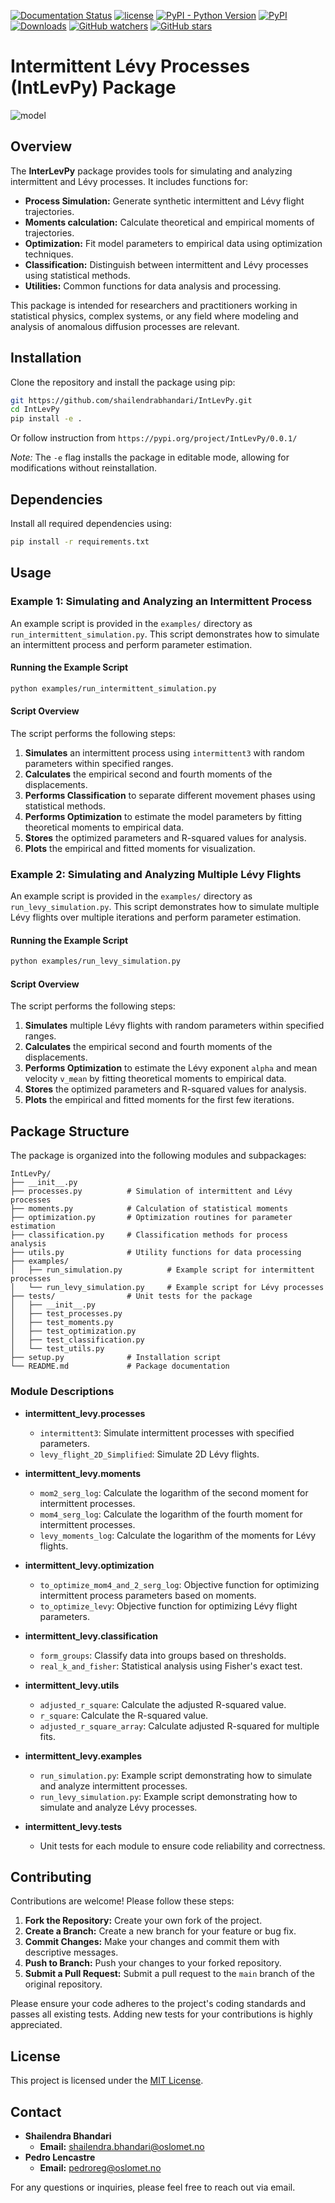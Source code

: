 [![Documentation Status](https://readthedocs.org/projects/intlevpy/badge/?version=latest)](https://intlevpy.readthedocs.io/en/latest/)
[![license](https://img.shields.io/badge/License-MIT-brightgreen)](https://github.com/shailendrabhandari/IntLevPy/blob/main/LICENSE)
[![PyPI - Python Version](https://img.shields.io/pypi/pyversions/IntLevPy)](https://pypi.org/project/InterLevPy/)
[![PyPI](https://img.shields.io/pypi/v/IntLevPy)](https://pypi.org/project/IntLevPy/)
[![Downloads](https://pepy.tech/badge/intlevpy)](https://pepy.tech/project/intlevpy)
[![GitHub watchers](https://img.shields.io/github/watchers/shailendrabhandari/IntLevPy?style=social)](https://github.com/shailendrabhandari/IntLevPy/watchers)
[![GitHub stars](https://img.shields.io/github/stars/shailendrabhandari/IntLevPy?style=social)](https://github.com/shailendrabhandari/IntLevPy/stargazers)

# Intermittent Lévy Processes (IntLevPy) Package


![model](https://raw.githubusercontent.com/shailendrabhandari/IntLevPy/main/intermittent_levy/examples/results/model.jpg)


## Overview

The **InterLevPy** package provides tools for simulating and analyzing intermittent and Lévy processes. It includes functions for:

- **Process Simulation:** Generate synthetic intermittent and Lévy flight trajectories.
- **Moments calculation:** Calculate theoretical and empirical moments of trajectories.
- **Optimization:** Fit model parameters to empirical data using optimization techniques.
- **Classification:** Distinguish between intermittent and Lévy processes using statistical methods.
- **Utilities:** Common functions for data analysis and processing.

This package is intended for researchers and practitioners working in statistical physics, complex systems, or any field where modeling and analysis of anomalous diffusion processes are relevant.

## Installation

Clone the repository and install the package using pip:

```bash
git https://github.com/shailendrabhandari/IntLevPy.git
cd IntLevPy
pip install -e .
```
Or follow instruction from ``https://pypi.org/project/IntLevPy/0.0.1/``

*Note:* The `-e` flag installs the package in editable mode, allowing for modifications without reinstallation.

## Dependencies

Install all required dependencies using:

```bash
pip install -r requirements.txt
```


## Usage

### Example 1: Simulating and Analyzing an Intermittent Process

An example script is provided in the `examples/` directory as `run_intermittent_simulation.py`. This script demonstrates how to simulate an intermittent process and perform parameter estimation.

#### Running the Example Script

```bash
python examples/run_intermittent_simulation.py
```

#### Script Overview

The script performs the following steps:

1. **Simulates** an intermittent process using `intermittent3` with random parameters within specified ranges.
2. **Calculates** the empirical second and fourth moments of the displacements.
3. **Performs Classification** to separate different movement phases using statistical methods.
4. **Performs Optimization** to estimate the model parameters by fitting theoretical moments to empirical data.
5. **Stores** the optimized parameters and R-squared values for analysis.
6. **Plots** the empirical and fitted moments for visualization.

### Example 2: Simulating and Analyzing Multiple Lévy Flights

An example script is provided in the `examples/` directory as `run_levy_simulation.py`. This script demonstrates how to simulate multiple Lévy flights over multiple iterations and perform parameter estimation.

#### Running the Example Script

```bash
python examples/run_levy_simulation.py
```

#### Script Overview

The script performs the following steps:

1. **Simulates** multiple Lévy flights with random parameters within specified ranges.
2. **Calculates** the empirical second and fourth moments of the displacements.
3. **Performs Optimization** to estimate the Lévy exponent `alpha` and mean velocity `v_mean` by fitting theoretical moments to empirical data.
4. **Stores** the optimized parameters and R-squared values for analysis.
5. **Plots** the empirical and fitted moments for the first few iterations.


## Package Structure

The package is organized into the following modules and subpackages:

```
IntLevPy/
├── __init__.py
├── processes.py          # Simulation of intermittent and Lévy processes
├── moments.py            # Calculation of statistical moments
├── optimization.py       # Optimization routines for parameter estimation
├── classification.py     # Classification methods for process analysis
├── utils.py              # Utility functions for data processing
├── examples/
│   ├── run_simulation.py          # Example script for intermittent processes
│   └── run_levy_simulation.py     # Example script for Lévy processes
├── tests/                # Unit tests for the package
│   ├── __init__.py
│   ├── test_processes.py
│   ├── test_moments.py
│   ├── test_optimization.py
│   ├── test_classification.py
│   └── test_utils.py
├── setup.py              # Installation script
└── README.md             # Package documentation
```

### Module Descriptions

- **intermittent_levy.processes**
  - `intermittent3`: Simulate intermittent processes with specified parameters.
  - `levy_flight_2D_Simplified`: Simulate 2D Lévy flights.

- **intermittent_levy.moments**
  - `mom2_serg_log`: Calculate the logarithm of the second moment for intermittent processes.
  - `mom4_serg_log`: Calculate the logarithm of the fourth moment for intermittent processes.
  - `levy_moments_log`: Calculate the logarithm of the moments for Lévy flights.

- **intermittent_levy.optimization**
  - `to_optimize_mom4_and_2_serg_log`: Objective function for optimizing intermittent process parameters based on moments.
  - `to_optimize_levy`: Objective function for optimizing Lévy flight parameters.

- **intermittent_levy.classification**
  - `form_groups`: Classify data into groups based on thresholds.
  - `real_k_and_fisher`: Statistical analysis using Fisher's exact test.

- **intermittent_levy.utils**
  - `adjusted_r_square`: Calculate the adjusted R-squared value.
  - `r_square`: Calculate the R-squared value.
  - `adjusted_r_square_array`: Calculate adjusted R-squared for multiple fits.

- **intermittent_levy.examples**
  - `run_simulation.py`: Example script demonstrating how to simulate and analyze intermittent processes.
  - `run_levy_simulation.py`: Example script demonstrating how to simulate and analyze Lévy processes.

- **intermittent_levy.tests**
  - Unit tests for each module to ensure code reliability and correctness.

## Contributing

Contributions are welcome! Please follow these steps:

1. **Fork the Repository:** Create your own fork of the project.
2. **Create a Branch:** Create a new branch for your feature or bug fix.
3. **Commit Changes:** Make your changes and commit them with descriptive messages.
4. **Push to Branch:** Push your changes to your forked repository.
5. **Submit a Pull Request:** Submit a pull request to the `main` branch of the original repository.

Please ensure your code adheres to the project's coding standards and passes all existing tests. Adding new tests for your contributions is highly appreciated.

## License

This project is licensed under the [MIT License](https://github.com/shailendrabhandari/IntLevPy/blob/main/LICENSE).

## Contact

- **Shailendra Bhandari**
  - **Email:** shailendra.bhandari@oslomet.no
- **Pedro Lencastre**
  - **Email:** pedroreg@oslomet.no

For any questions or inquiries, please feel free to reach out via email.